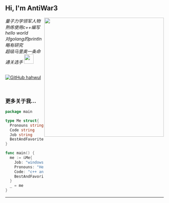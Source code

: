 <h2> Hi, I'm AntiWar3</h2>

<img align='right' src="https://github-readme-stats.vercel.app/api?username=antiwar3&show_icons=true&theme=radical" width="380">

<p><em>量子力学领军人物 <br>
  熟练使用c++编写hello world <br>
  对golang的println略有研究<br>
  超级马里奥一条命通关选手
  <img src="https://media.giphy.com/media/WUlplcMpOCEmTGBtBW/giphy.gif" width="30"><br><br>
 
</em></p>

[![GitHub hahwul](https://img.shields.io/github/followers/antiwar3?label=follow%20github&style=flat-square)](https://github.com/antiwar3)

<br>

### 更多关于我...

```go
package main

type Me struct{
  Pronouns string
  Code string
  Job string
  BestAndFavoriteSkill string
}

func main() {
  me := &Me{
    Job: "windows安全工程师，游戏安全工程师",
    Pronouns: "He/Him",
    Code: "c++ and Go and Everythings",
    BestAndFavoriteSkill: "Game Hacking and SoftWare Hacking :D"
  }
  _ = me
}
```
---

